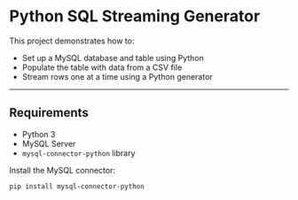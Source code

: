 # Python SQL Streaming Generator

This project demonstrates how to:

- Set up a MySQL database and table using Python
- Populate the table with data from a CSV file
- Stream rows one at a time using a Python generator

---

## Requirements

- Python 3
- MySQL Server
- `mysql-connector-python` library

Install the MySQL connector:

```bash
pip install mysql-connector-python


